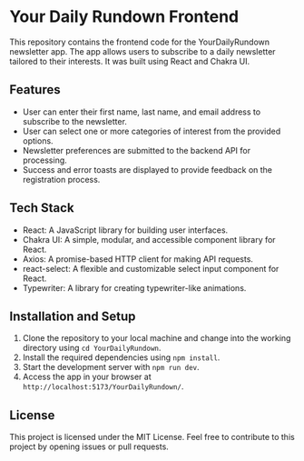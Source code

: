 # Your Daily Rundown Frontend

This repository contains the frontend code for the YourDailyRundown newsletter app. The app allows users to subscribe to a daily newsletter tailored to their interests. It was built using React and Chakra UI.

## Features
* User can enter their first name, last name, and email address to subscribe to the newsletter.
* User can select one or more categories of interest from the provided options.
* Newsletter preferences are submitted to the backend API for processing.
* Success and error toasts are displayed to provide feedback on the registration process.

## Tech Stack
* React: A JavaScript library for building user interfaces.
* Chakra UI: A simple, modular, and accessible component library for React.
* Axios: A promise-based HTTP client for making API requests.
* react-select: A flexible and customizable select input component for React.
* Typewriter: A library for creating typewriter-like animations.

## Installation and Setup
1. Clone the repository to your local machine and change into the working directory using `cd YourDailyRundown`.
2. Install the required dependencies using `npm install`.
3. Start the development server with `npm run dev`.
4. Access the app in your browser at `http://localhost:5173/YourDailyRundown/`.

## License
This project is licensed under the MIT License.
Feel free to contribute to this project by opening issues or pull requests.